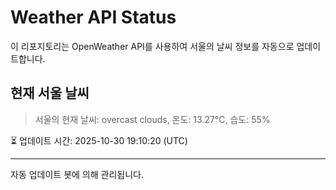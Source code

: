 
# Weather API Status

이 리포지토리는 OpenWeather API를 사용하여 서울의 날씨 정보를 자동으로 업데이트합니다.

## 현재 서울 날씨
> 서울의 현재 날씨: overcast clouds, 온도: 13.27°C, 습도: 55%

⏳ 업데이트 시간: 2025-10-30 19:10:20 (UTC)

---
자동 업데이트 봇에 의해 관리됩니다.
